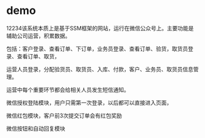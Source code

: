 # demo
12234该系统本质上是基于SSM框架的网站，运行在微信公众号上。主要功能是辅助公司运营，积累数据。

包括：客户登录、查看订单、下订单，业务员登录、查看订单、验货，取货员登录、查看订单、取货，

运营人员登录，分配验货员、取货员、入库、付款，客户、业务员、取货员信息管理。

运营中每个重要环节都会给相关人员发生短信通知。

微信授权登陆模块，用户只需第一次登录，以后都可以直接进入页面，

微信红包模块，客户前3次提交订单会有红包奖励

微信按钮和自动回复模块
